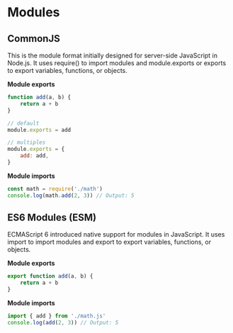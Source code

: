 # Modules

## CommonJS

This is the module format initially designed for server-side JavaScript in Node.js. It uses require() to import modules and module.exports or exports to export variables, functions, or objects.

**Module exports**

```js
function add(a, b) {
    return a + b
}

// default
module.exports = add

// multiples
module.exports = {
    add: add,
}
```

**Module imports**

```js
const math = require('./math')
console.log(math.add(2, 3)) // Output: 5
```

## ES6 Modules (ESM)

ECMAScript 6 introduced native support for modules in JavaScript. It uses import to import modules and export to export variables, functions, or objects.

**Module exports**

```js
export function add(a, b) {
    return a + b
}
```

**Module imports**

```js
import { add } from './math.js'
console.log(add(2, 3)) // Output: 5
```
